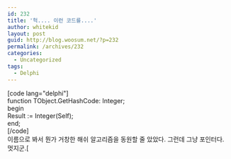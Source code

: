```yaml
---
id: 232
title: '헉.... 이런 코드를....'
author: whitekid
layout: post
guid: http://blog.woosum.net/?p=232
permalink: /archives/232
categories:
  - Uncategorized
tags:
  - Delphi
---
```

[code lang="delphi"]  
function TObject.GetHashCode: Integer;  
begin  
Result := Integer(Self);  
end;  
[/code]  
이름으로 봐서 뭔가 거창한 해쉬 알고리즘을 동원할 줄 았았다. 그런데 그냥 포인터다. 멋지군.[